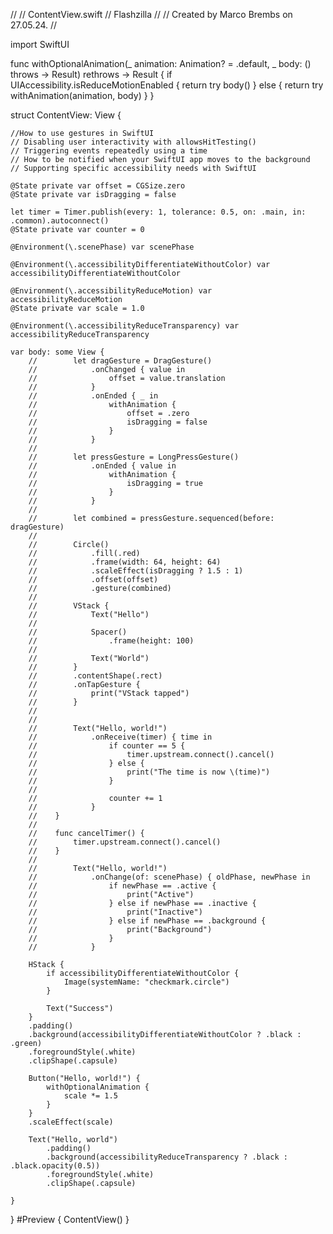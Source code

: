 //
//  ContentView.swift
//  Flashzilla
//
//  Created by Marco Brembs on 27.05.24.
//

import SwiftUI

func withOptionalAnimation<Result>(_ animation: Animation? = .default, _ body: () throws -> Result) rethrows -> Result {
    if UIAccessibility.isReduceMotionEnabled {
        return try body()
    } else {
        return try withAnimation(animation, body)
    }
}

struct ContentView: View {
    
    //How to use gestures in SwiftUI
    // Disabling user interactivity with allowsHitTesting()
    // Triggering events repeatedly using a time
    // How to be notified when your SwiftUI app moves to the background
    // Supporting specific accessibility needs with SwiftUI
    
    @State private var offset = CGSize.zero
    @State private var isDragging = false
    
    let timer = Timer.publish(every: 1, tolerance: 0.5, on: .main, in: .common).autoconnect()
    @State private var counter = 0
    
    @Environment(\.scenePhase) var scenePhase
    
    @Environment(\.accessibilityDifferentiateWithoutColor) var accessibilityDifferentiateWithoutColor
    
    @Environment(\.accessibilityReduceMotion) var accessibilityReduceMotion
    @State private var scale = 1.0
    
    @Environment(\.accessibilityReduceTransparency) var accessibilityReduceTransparency
    
    var body: some View {
        //        let dragGesture = DragGesture()
        //            .onChanged { value in
        //                offset = value.translation
        //            }
        //            .onEnded { _ in
        //                withAnimation {
        //                    offset = .zero
        //                    isDragging = false
        //                }
        //            }
        //
        //        let pressGesture = LongPressGesture()
        //            .onEnded { value in
        //                withAnimation {
        //                    isDragging = true
        //                }
        //            }
        //
        //        let combined = pressGesture.sequenced(before: dragGesture)
        //
        //        Circle()
        //            .fill(.red)
        //            .frame(width: 64, height: 64)
        //            .scaleEffect(isDragging ? 1.5 : 1)
        //            .offset(offset)
        //            .gesture(combined)
        //
        //        VStack {
        //            Text("Hello")
        //
        //            Spacer()
        //                .frame(height: 100)
        //
        //            Text("World")
        //        }
        //        .contentShape(.rect)
        //        .onTapGesture {
        //            print("VStack tapped")
        //        }
        //
        //
        //        Text("Hello, world!")
        //            .onReceive(timer) { time in
        //                if counter == 5 {
        //                    timer.upstream.connect().cancel()
        //                } else {
        //                    print("The time is now \(time)")
        //                }
        //
        //                counter += 1
        //            }
        //    }
        //
        //    func cancelTimer() {
        //        timer.upstream.connect().cancel()
        //    }
        //
        //        Text("Hello, world!")
        //            .onChange(of: scenePhase) { oldPhase, newPhase in
        //                if newPhase == .active {
        //                    print("Active")
        //                } else if newPhase == .inactive {
        //                    print("Inactive")
        //                } else if newPhase == .background {
        //                    print("Background")
        //                }
        //            }
        
        HStack {
            if accessibilityDifferentiateWithoutColor {
                Image(systemName: "checkmark.circle")
            }
            
            Text("Success")
        }
        .padding()
        .background(accessibilityDifferentiateWithoutColor ? .black : .green)
        .foregroundStyle(.white)
        .clipShape(.capsule)
        
        Button("Hello, world!") {
            withOptionalAnimation {
                scale *= 1.5
            }
        }
        .scaleEffect(scale)
        
        Text("Hello, world")
            .padding()
            .background(accessibilityReduceTransparency ? .black : .black.opacity(0.5))
            .foregroundStyle(.white)
            .clipShape(.capsule)
        
    }
}
#Preview {
    ContentView()
}
